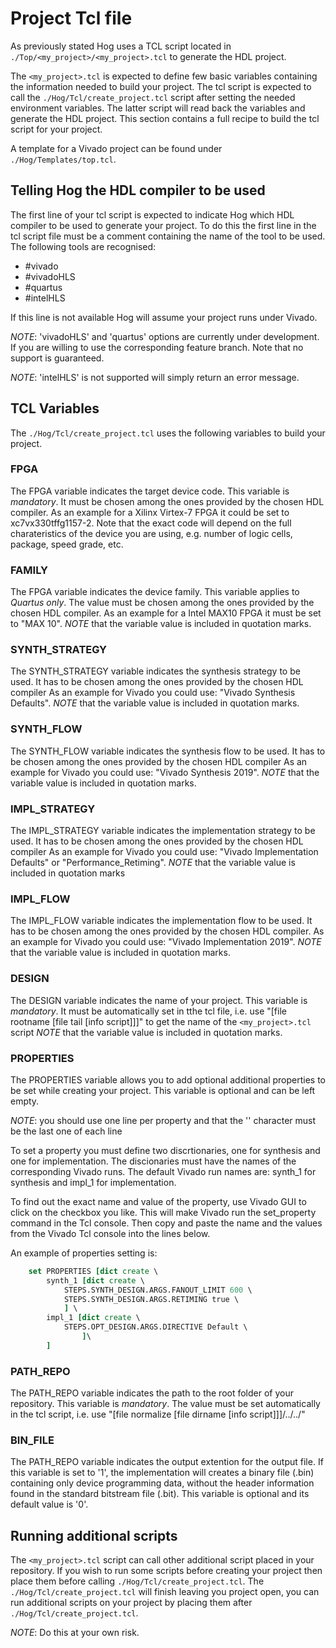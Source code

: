 # Project Tcl file

As previously stated Hog uses a TCL script located in `./Top/<my_project>/<my_project>.tcl` to generate the HDL project.

The `<my_project>.tcl` is expected to define few basic variables containing the information needed to build your project.
The tcl script is expected to call the `./Hog/Tcl/create_project.tcl` script after setting the needed environment variables.
The latter script will read back the variables and generate the HDL project.
This section contains a full recipe to build the tcl script for your project.

A template for a Vivado project can be found under `./Hog/Templates/top.tcl`.

## Telling Hog the HDL compiler to be used

The first line of your tcl script is expected to indicate Hog which HDL compiler to be used to generate your project.
To do this the first line in the tcl script file must be a comment containing the name of the tool to be used. 
The following tools are recognised:

- \#vivado
- \#vivadoHLS
- \#quartus 
- \#intelHLS

If this line is not available Hog will assume your project runs under Vivado.

*NOTE*: 'vivadoHLS' and 'quartus' options are currently under development. If you are willing to use the corresponding feature branch. Note that no support is guaranteed.

*NOTE*: 'intelHLS' is not supported will simply return an error message.

## TCL Variables

The `./Hog/Tcl/create_project.tcl` uses the following variables to build your project.

### FPGA   
The FPGA variable indicates the target device code.
This variable is *mandatory*.
It must be chosen among the ones provided by the chosen HDL compiler.
As an example for a Xilinx Virtex-7 FPGA it could be set to xc7vx330tffg1157-2.
Note that the exact code will depend on the full charateristics of the device you are using, e.g. number of logic cells, package, speed grade, etc.


### FAMILY 
The FPGA variable indicates the device family. 
This variable applies to *Quartus only*.
The value must be chosen among the ones provided by the chosen HDL compiler.
As an example for a Intel MAX10 FPGA it must be set to "MAX 10".
*NOTE* that the variable value is included in quotation marks.

### SYNTH_STRATEGY    
The SYNTH_STRATEGY variable indicates the synthesis strategy to be used.
It has to be chosen among the ones provided by the chosen HDL compiler
As an example for Vivado you could use: "Vivado Synthesis Defaults".
*NOTE* that the variable value is included in quotation marks.


### SYNTH_FLOW    
The SYNTH_FLOW variable indicates the synthesis flow to be used.
It has to be chosen among the ones provided by the chosen HDL compiler
As an example for Vivado you could use: "Vivado Synthesis 2019".
*NOTE* that the variable value is included in quotation marks.


### IMPL_STRATEGY     
The IMPL_STRATEGY variable indicates the implementation strategy to be used.
It has to be chosen among the ones provided by the chosen HDL compiler
As an example for Vivado you could use: "Vivado Implementation Defaults" or "Performance_Retiming".
*NOTE* that the variable value is included in quotation marks



### IMPL_FLOW
The IMPL_FLOW variable indicates the implementation flow to be used.
It has to be chosen among the ones provided by the chosen HDL compiler.
As an example for Vivado you could use: "Vivado Implementation 2019".
*NOTE* that the variable value is included in quotation marks.

### DESIGN 
The DESIGN variable indicates the name of your project.
This variable is *mandatory*.
It must be automatically set in tthe tcl file, i.e. use "[file rootname [file tail [info script]]]" to get the name of the `<my_project>.tcl` script
*NOTE* that the variable value is included in quotation marks.

### PROPERTIES
The PROPERTIES variable allows you to add optional additional properties to be set while creating your project.
This variable is optional and can be left empty.

*NOTE*: you should use one line per property and that the '\' character must be the last one of each line

To set a property you must define two discrtionaries, one for synthesis and one for implementation. 
The discionaries must have the names of the corresponding Vivado runs.
The default Vivado run names are: synth_1 for synthesis and impl_1 for implementation.

To find out the exact name and value of the property, use Vivado GUI to click on the checkbox you like.
This will make Vivado run the set_property command in the Tcl console.
Then copy and paste the name and the values from the Vivado Tcl console into the lines below.

An example of properties setting is:

```tcl
    set PROPERTIES [dict create \
        synth_1 [dict create \
            STEPS.SYNTH_DESIGN.ARGS.FANOUT_LIMIT 600 \
            STEPS.SYNTH_DESIGN.ARGS.RETIMING true \
            ] \
        impl_1 [dict create \
            STEPS.OPT_DESIGN.ARGS.DIRECTIVE Default \
                ]\
        ]
```



### PATH_REPO
The PATH_REPO variable indicates the path to the root folder of your repository.
This variable is *mandatory*.
The value must be set automatically in the tcl script, i.e. use "[file normalize [file dirname [info script]]]/../../"

### BIN_FILE
The PATH_REPO variable indicates the output extention for the output file.
If this variable is set to '1', the implementation will creates a binary file (.bin) containing only device programming data, without the header information found in the standard bitstream file (.bit).
This variable is optional and its default value is '0'.

## Running additional scripts

The `<my_project>.tcl` script can call other additional script placed in your repository.
If you wish to run some scripts before creating your project then place them before calling `./Hog/Tcl/create_project.tcl`.
The `./Hog/Tcl/create_project.tcl` will finish leaving you project open, you can run additional scripts on your project by placing them after `./Hog/Tcl/create_project.tcl`.

*NOTE*: Do this at your own risk.
